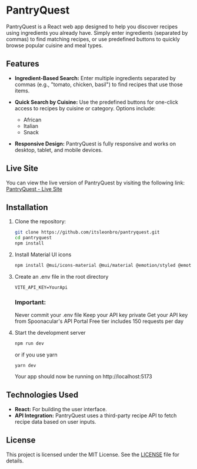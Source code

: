 # PantryQuest

PantryQuest is a React web app designed to help you discover recipes using ingredients you already have. Simply enter ingredients (separated by commas) to find matching recipes, or use predefined buttons to quickly browse popular cuisine and meal types.

## Features

- **Ingredient-Based Search:** Enter multiple ingredients separated by commas (e.g., "tomato, chicken, basil") to find recipes that use those items.
- **Quick Search by Cuisine:** Use the predefined buttons for one-click access to recipes by cuisine or category. Options include:

  - African
  - Italian
  - Snack

- **Responsive Design:** PantryQuest is fully responsive and works on desktop, tablet, and mobile devices.

## Live Site

You can view the live version of PantryQuest by visiting the following link:  
[PantryQuest - Live Site](https://pantryquest.itsleon.dev)


## Installation

1. Clone the repository:

   ```bash
   git clone https://github.com/itsleonbro/pantryquest.git
   cd pantryquest
   npm install
   ```

2. Install Material UI icons

   ```bash
   npm install @mui/icons-material @mui/material @emotion/styled @emotion/react
   ```

3. Create an .env file in the root directory

   ```
   VITE_API_KEY=YourApi
   ```

   ### Important:

   Never commit your .env file
   Keep your API key private
   Get your API key from Spoonacular's API Portal
   Free tier includes 150 requests per day

4. Start the development server
   ```bash
   npm run dev
   ```
   or if you use yarn
   ```
   yarn dev
   ```
   Your app should now be running on http://localhost:5173

## Technologies Used

- **React:** For building the user interface.
- **API Integration:** PantryQuest uses a third-party recipe API to fetch recipe data based on user inputs.

## License

This project is licensed under the MIT License. See the [LICENSE](https://opensource.org/licenses/MIT) file for details.
